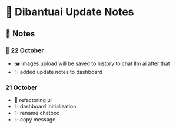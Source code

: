 # 🌟 Dibantuai Update Notes

## 📒 Notes
### 📅 22 October
- 🖼️ images upload will be saved to history to chat llm ai after that
- ✨ added update notes to dashboard

### 21 October
- 🎨 refactoring ui
- ✨ dashboard initialization
- ✨ rename chatbox
- ✨ copy message
